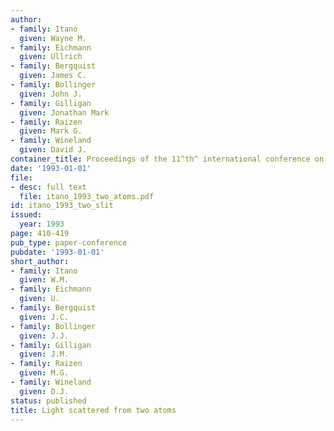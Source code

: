 ```yaml
---
author:
- family: Itano
  given: Wayne M.
- family: Eichmann
  given: Ullrich
- family: Bergquist
  given: James C.
- family: Bollinger
  given: John J.
- family: Gilligan
  given: Jonathan Mark
- family: Raizen
  given: Mark G.
- family: Wineland
  given: David J.
container_title: Proceedings of the 11^th^ international conference on laser science
date: '1993-01-01'
file:
- desc: full text
  file: itano_1993_two_atoms.pdf
id: itano_1993_two_slit
issued:
  year: 1993
page: 410-419
pub_type: paper-conference
pubdate: '1993-01-01'
short_author:
- family: Itano
  given: W.M.
- family: Eichmann
  given: U.
- family: Bergquist
  given: J.C.
- family: Bollinger
  given: J.J.
- family: Gilligan
  given: J.M.
- family: Raizen
  given: M.G.
- family: Wineland
  given: D.J.
status: published
title: Light scattered from two atoms
---
```

